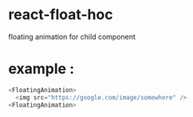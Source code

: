 # react-float-hoc
floating animation for child component


# example : 
```js
<FloatingAnimation>
  <img src="https://google.com/image/somewhere" />
<FloatingAnimation>
```
